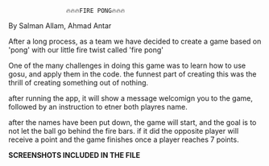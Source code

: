 					🔥🔥🔥FIRE PONG🔥🔥🔥

By Salman Allam, Ahmad Antar

After a long process, as a team we have decided to create a game based on 'pong' with our little fire twist called 'fire pong'

One of the many challenges in doing this game was to learn how to use gosu, and apply them in the code. the funnest part of creating this was the thrill of creating something out of nothing.

after running the app, it will show a message welcomign you to the game, followed by an instruction to etner both playres name.

after the names have been put down, the game will start, and the goal is to not let the ball go behind the fire bars. if it did the opposite player will receive a point and the game finishes once a player reaches 7 points.

**SCREENSHOTS INCLUDED IN THE FILE**
